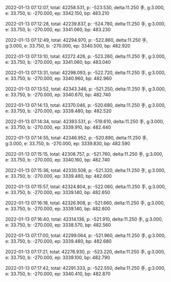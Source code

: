 2022-01-13 07:12:07, total: 42258.531, p: -523.530, delta:11.250 手, g:3.000, e: 33.750, b: -270.000, ep: 3342.150, bp: 483.210

2022-01-13 07:12:28, total: 42239.837, p: -524.780, delta:11.250 手, g:3.000, e: 33.750, b: -270.000, ep: 3341.060, bp: 483.230

2022-01-13 07:12:49, total: 42294.970, p: -522.860, delta:11.250 手, g:3.000, e: 33.750, b: -270.000, ep: 3340.500, bp: 482.920

2022-01-13 07:13:10, total: 42272.426, p: -523.260, delta:11.250 手, g:3.000, e: 33.750, b: -270.000, ep: 3341.060, bp: 483.040

2022-01-13 07:13:31, total: 42298.093, p: -522.720, delta:11.250 手, g:3.000, e: 33.750, b: -270.000, ep: 3340.960, bp: 482.960

2022-01-13 07:13:52, total: 42343.346, p: -521.250, delta:11.250 手, g:3.000, e: 33.750, b: -270.000, ep: 3340.670, bp: 482.740

2022-01-13 07:14:13, total: 42370.046, p: -520.680, delta:11.250 手, g:3.000, e: 33.750, b: -270.000, ep: 3339.480, bp: 482.520

2022-01-13 07:14:34, total: 42393.531, p: -519.610, delta:11.250 手, g:3.000, e: 33.750, b: -270.000, ep: 3339.910, bp: 482.440

2022-01-13 07:14:55, total: 42346.952, p: -520.890, delta:11.250 手, g:3.000, e: 33.750, b: -270.000, ep: 3339.830, bp: 482.590

2022-01-13 07:15:15, total: 42308.757, p: -521.760, delta:11.250 手, g:3.000, e: 33.750, b: -270.000, ep: 3340.160, bp: 482.740

2022-01-13 07:15:36, total: 42330.508, p: -521.320, delta:11.250 手, g:3.000, e: 33.750, b: -270.000, ep: 3339.480, bp: 482.600

2022-01-13 07:15:57, total: 42324.804, p: -522.060, delta:11.250 手, g:3.000, e: 33.750, b: -270.000, ep: 3339.140, bp: 482.650

2022-01-13 07:16:18, total: 42326.908, p: -521.660, delta:11.250 手, g:3.000, e: 33.750, b: -270.000, ep: 3339.140, bp: 482.600

2022-01-13 07:16:40, total: 42314.136, p: -521.910, delta:11.250 手, g:3.000, e: 33.750, b: -270.000, ep: 3338.570, bp: 482.560

2022-01-13 07:17:00, total: 42299.064, p: -521.960, delta:11.250 手, g:3.000, e: 33.750, b: -270.000, ep: 3339.480, bp: 482.680

2022-01-13 07:17:21, total: 42276.930, p: -523.220, delta:11.250 手, g:3.000, e: 33.750, b: -270.000, ep: 3339.100, bp: 482.790

2022-01-13 07:17:42, total: 42291.333, p: -522.550, delta:11.250 手, g:3.000, e: 33.750, b: -270.000, ep: 3340.410, bp: 482.870